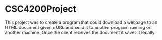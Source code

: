 # CSC4200Project

This project was to create a program that could download a webpage to an HTML document given a URL and send it to another program running on another machine. Once the client receives the document it saves it locally.
